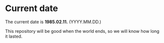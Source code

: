 # Current date

The current date is **1985.02.11.** (YYYY.MM.DD.)

This repository will be good when the world ends, so we will know how long it lasted.